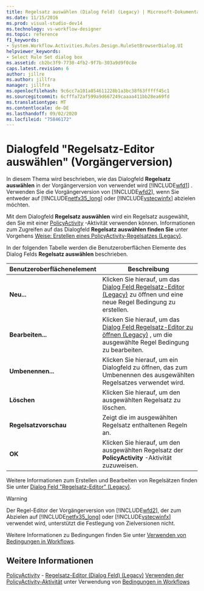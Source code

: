 ```yaml
---
title: Regelsatz auswählen (Dialog Feld) (Legacy) | Microsoft-Dokumentation
ms.date: 11/15/2016
ms.prod: visual-studio-dev14
ms.technology: vs-workflow-designer
ms.topic: reference
f1_keywords:
- System.Workflow.Activities.Rules.Design.RuleSetBrowserDialog.UI
helpviewer_keywords:
- Select Rule Set dialog box
ms.assetid: cb2bc3f9-7730-4fb2-9f7b-303a9d9f0c8e
caps.latest.revision: 6
author: jillre
ms.author: jillfra
manager: jillfra
ms.openlocfilehash: 9c6cc7a101a854611228b1a3bc38f63fffff45c1
ms.sourcegitcommit: 6cfffa72af599a9d667249caaaa411bb28ea69fd
ms.translationtype: MT
ms.contentlocale: de-DE
ms.lasthandoff: 09/02/2020
ms.locfileid: "75846172"
---
```

# <a name="select-rule-set-dialog-box-legacy"></a>Dialogfeld "Regelsatz-Editor auswählen" (Vorgängerversion)
In diesem Thema wird beschrieben, wie das Dialogfeld **Regelsatz auswählen** in der Vorgängerversion von verwendet wird [!INCLUDE[wfd1](../includes/wfd1-md.md)] . Verwenden Sie die Vorgängerversion von [!INCLUDE[wfd2](../includes/wfd2-md.md)], wenn Sie entweder auf [!INCLUDE[netfx35_long](../includes/netfx35-long-md.md)] oder [!INCLUDE[vstecwinfx](../includes/vstecwinfx-md.md)] abzielen möchten.

 Mit dem Dialogfeld **Regelsatz auswählen** wird ein Regelsatz ausgewählt, den Sie mit einer [PolicyActivity](https://msdn2.microsoft.com/library/system.workflow.activities.policyactivity.aspx) -Aktivität verwenden können. Informationen zum Zugreifen auf das Dialogfeld **Regelsatz auswählen finden Sie** unter Vorgehens [Weise: Erstellen eines PolicyActivity-Regelsatzes (Legacy)](../workflow-designer/how-to-create-a-policyactivity-rule-set-legacy.md).

 In der folgenden Tabelle werden die Benutzeroberflächen Elemente des Dialog Felds **Regelsatz auswählen** beschrieben.

|Benutzeroberflächenelement|Beschreibung|
|----------------|-----------------|
|**Neu...**|Klicken Sie hierauf, um das [Dialog Feld Regelsatz-Editor (Legacy)](../workflow-designer/rule-set-editor-dialog-box-legacy.md) zu öffnen und eine neue Regel Bedingung zu erstellen.|
|**Bearbeiten...**|Klicken Sie hierauf, um das [Dialog Feld Regelsatz-Editor zu öffnen (Legacy)](../workflow-designer/rule-set-editor-dialog-box-legacy.md) , um die ausgewählte Regel Bedingung zu bearbeiten.|
|**Umbenennen...**|Klicken Sie hierauf, um ein Dialogfeld zu öffnen, das zum Umbenennen des ausgewählten Regelsatzes verwendet wird.|
|**Löschen**|Klicken Sie hierauf, um den ausgewählten Regelsatz zu löschen.|
|**Regelsatzvorschau**|Zeigt die im ausgewählten Regelsatz enthaltenen Regeln an.|
|**OK**|Klicken Sie hierauf, um den ausgewählten Regelsatz der **PolicyActivity** -Aktivität zuzuweisen.|

 Weitere Informationen zum Erstellen und Bearbeiten von Regelsätzen finden Sie unter [Dialog Feld "Regelsatz-Editor" (Legacy)](../workflow-designer/rule-set-editor-dialog-box-legacy.md).

> [!WARNING]
> Der Regel-Editor der Vorgängerversion von  [!INCLUDE[wfd2](../includes/wfd2-md.md)], der zum Abzielen auf [!INCLUDE[netfx35_long](../includes/netfx35-long-md.md)] oder [!INCLUDE[vstecwinfx](../includes/vstecwinfx-md.md)] verwendet wird, unterstützt die Festlegung von Zielversionen nicht.

 Weitere Informationen zu Bedingungen finden Sie unter [Verwenden von Bedingungen in Workflows](https://msdn2.microsoft.com/library/bb628447.aspx).

## <a name="see-also"></a>Weitere Informationen
 [PolicyActivity](https://msdn2.microsoft.com/library/system.workflow.activities.policyactivity.aspx) - [Regelsatz-Editor (Dialog Feld) (Legacy)](../workflow-designer/rule-set-editor-dialog-box-legacy.md) [Verwenden der PolicyActivity-Aktivität](https://msdn2.microsoft.com/library/bb675229.aspx) unter Verwendung von [Bedingungen in Workflows](https://msdn2.microsoft.com/library/bb628447.aspx)
